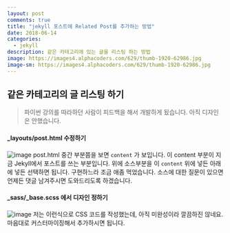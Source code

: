 ```yaml
---
layout: post
comments: true
title: "jekyll 포스트에 Related Post를 추가하는 방법"
date: 2018-06-14
categories:
  - jekyll
description: 같은 카테고리에 있는 글을 리스팅 하는 방법
image: https://images4.alphacoders.com/629/thumb-1920-62986.jpg
image-sm: https://images4.alphacoders.com/629/thumb-1920-62986.jpg
---
```

## 같은 카테고리의 글 리스팅 하기
> 파이썬 강의를 따라하던 사람이 피드백을 해서 개발하게 됬습니다. 아직 디자인은 안했습니다.

#### _layouts/post.html 수정하기
![image](https://user-images.githubusercontent.com/39974109/41375138-1de8ae52-6f90-11e8-81b2-9e9cd66589b3.png)
post.html 중간 부분쯤을 보면 `content` 가 보입니다. 이 content 부분이 지금 Jekyll에서 포스트를 쓰는 부분입니다. 위에 소스부분을 이 `content` 위에 넣든 아래에 넣든 선택하면 됩니다. 구현하느라 조금 애좀 먹었습니다. 소스에 대한 질문이 있으면 언제든 댓글 남겨주시면 도와드리도록 하겠습니다. 

#### _sass/_base.scss 에서 디자인 정하기
![image](https://user-images.githubusercontent.com/39974109/41375464-2c5d929e-6f91-11e8-9894-a7aa70797812.png)
저는 이런식으로 CSS 코드를 작성했는데, 아직 미완성이라 깔끔하진 않네요. 마음대로 커스터마이징해서 추가하시면 됩니다.
